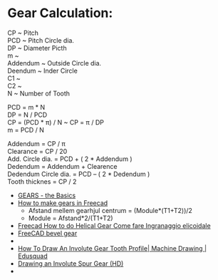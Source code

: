 # Gear Calculation:

CP 	~ Pitch  
PCD ~ Pitch Circle dia.  
DP	~ Diameter Picth  
m	~  
Addendum ~ Outside Circle dia.  
Deendum	~ Inder Circle   
C1	~  
C2	~  
N 	~ Number of Tooth  

PCD 	= m * N   
DP	= N / PCD  
CP	= (PCD * π) / N  ~  CP =  π / DP  
m	= PCD / N  
  
Addendum	= CP / π  
Clearance	= CP / 20  
Add. Circle dia.	= PCD + ( 2 * Addendum )  
Dedendum	= Addendum + Clearence	  
Dedendum Circle dia.	= PCD – ( 2 * Dedendum )  
Tooth thicknes	= CP / 2  

* [GEARS - the Basics](https://www.youtube.com/watch?v=uz436Ixbl-I)
* [How to make gears in Freecad](https://www.youtube.com/watch?v=8VNhTrnFMfE)
  * Afstand mellem gearhjul centrum = (Module*(T1+T2))/2 
  * Module = Afstand*2/(T1+T2)
* [Freecad How to do Helical Gear Come fare Ingranaggio elicoidale](https://www.youtube.com/watch?v=YKH0BEwpUgM&t=183s)
* [FreeCAD bevel gear](https://www.youtube.com/watch?v=caD9KSpn1Yw&t=27s)
* 
* [How To Draw An Involute Gear Tooth Profile| Machine Drawing | Edusquad](https://www.youtube.com/watch?v=nQOdjP6KO54)
* [Drawing an Involute Spur Gear (HD)](https://www.youtube.com/watch?v=ZazlkIwEbpM)
* 